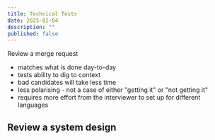 ```yaml
---
title: Technical Tests
date: 2025-02-04
description: ""
published: false
---
```



Review a merge request
- matches what is done day-to-day
- tests ability to dig to context
- bad candidates will take less time
- less polarising - not a case of either "getting it" or "not getting it"
- requires more effort from the interviewer to set up for different languages

Review a system design
- 